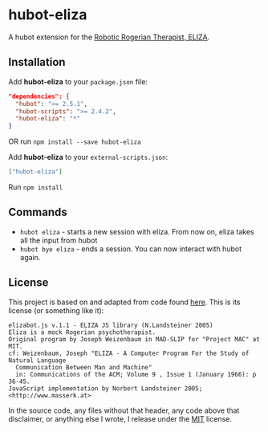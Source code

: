 # hubot-eliza

A hubot extension for the [Robotic Rogerian Therapist, ELIZA](http://en.wikipedia.org/wiki/ELIZA).

## Installation

Add **hubot-eliza** to your `package.json` file:

```json
"dependencies": {
  "hubot": ">= 2.5.1",
  "hubot-scripts": ">= 2.4.2",
  "hubot-eliza": "*"
}
```

OR run `npm install --save hubot-eliza`

Add **hubot-eliza** to your `external-scripts.json`:

```json
["hubot-eliza"]
```

Run `npm install`

## Commands

* `hubot eliza` - starts a new session with eliza. From now on, eliza takes all the input from hubot
* `hubot bye eliza` - ends a session. You can now interact with hubot again.

## License

This project is based on and adapted from code found [here](http://www.masswerk.at/elizabot/). This is its license (or something like it):

	elizabot.js v.1.1 - ELIZA JS library (N.Landsteiner 2005)
	Eliza is a mock Rogerian psychotherapist.
	Original program by Joseph Weizenbaum in MAD-SLIP for "Project MAC" at MIT.
	cf: Weizenbaum, Joseph "ELIZA - A Computer Program For the Study of Natural Language
	  Communication Between Man and Machine"
	  in: Communications of the ACM; Volume 9 , Issue 1 (January 1966): p 36-45.
	JavaScript implementation by Norbert Landsteiner 2005; <http://www.masserk.at>

In the source code, any files without that header, any code above that disclaimer, or anything else I wrote, I release under the [MIT](http://en.wikipedia.org/wiki/MIT_license) license.